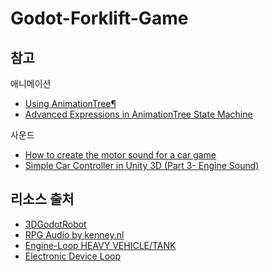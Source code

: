 # Godot-Forklift-Game

## 참고
애니메이션
- [Using AnimationTree¶](https://docs.godotengine.org/en/stable/tutorials/animation/animation_tree.html)
- [Advanced Expressions in AnimationTree State Machine](https://youtu.be/ZQOgD724eMA?si=TLWIta84zc7A_Sqc)

사운드
- [How to create the motor sound for a car game](https://youtu.be/Ly9fBT2OsA0?si=5Oj92HT1ckT0-wy7)
- [Simple Car Controller in Unity 3D (Part 3- Engine Sound)](https://www.youtube.com/watch?v=VpLKXbqXu20)

## 리소스 출처
- [3DGodotRobot](https://captainripley.itch.io/godot-3d-robot-character)
- [RPG Audio by kenney.nl](https://kenney.nl/assets/rpg-audio)
- [Engine-Loop HEAVY VEHICLE/TANK](https://opengameart.org/content/engine-loop-heavy-vehicletank)
- [Electronic Device Loop](https://opengameart.org/content/electronic-device-loop)
